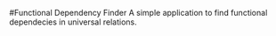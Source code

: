 #Functional Dependency Finder
A simple application to find functional dependecies 
in universal relations.